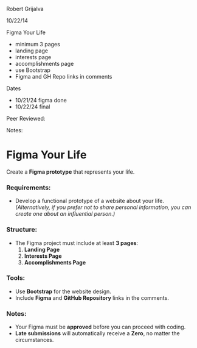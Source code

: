 Robert Grijalva

10/22/14

Figma Your Life

- minimum 3 pages 
- landing page
- interests page
- accomplishments page
- use Bootstrap
- Figma and GH Repo links in comments

Dates

- 10/21/24 figma done
- 10/22/24 final

Peer Reviewed:

Notes:






# Figma Your Life

Create a **Figma prototype** that represents your life.

### Requirements:
- Develop a functional prototype of a website about your life.
  *(Alternatively, if you prefer not to share personal information, you can create one about an influential person.)*

### Structure:
- The Figma project must include at least **3 pages**:
  1. **Landing Page**
  2. **Interests Page**
  3. **Accomplishments Page**

### Tools:
- Use **Bootstrap** for the website design.
- Include **Figma** and **GitHub Repository** links in the comments.

### Notes:
- Your Figma must be **approved** before you can proceed with coding.
- **Late submissions** will automatically receive a **Zero**, no matter the circumstances.


